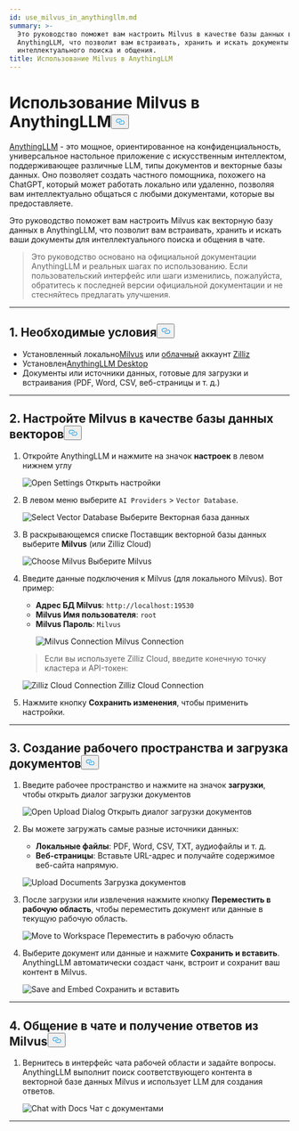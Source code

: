 ```yaml
---
id: use_milvus_in_anythingllm.md
summary: >-
  Это руководство поможет вам настроить Milvus в качестве базы данных векторов в
  AnythingLLM, что позволит вам встраивать, хранить и искать документы для
  интеллектуального поиска и общения.
title: Использование Milvus в AnythingLLM
---
```

<h1 id="Use-Milvus-in-AnythingLLM" class="common-anchor-header">Использование Milvus в AnythingLLM<button data-href="#Use-Milvus-in-AnythingLLM" class="anchor-icon" translate="no">
      <svg translate="no"
        aria-hidden="true"
        focusable="false"
        height="20"
        version="1.1"
        viewBox="0 0 16 16"
        width="16"
      >
        <path
          fill="#0092E4"
          fill-rule="evenodd"
          d="M4 9h1v1H4c-1.5 0-3-1.69-3-3.5S2.55 3 4 3h4c1.45 0 3 1.69 3 3.5 0 1.41-.91 2.72-2 3.25V8.59c.58-.45 1-1.27 1-2.09C10 5.22 8.98 4 8 4H4c-.98 0-2 1.22-2 2.5S3 9 4 9zm9-3h-1v1h1c1 0 2 1.22 2 2.5S13.98 12 13 12H9c-.98 0-2-1.22-2-2.5 0-.83.42-1.64 1-2.09V6.25c-1.09.53-2 1.84-2 3.25C6 11.31 7.55 13 9 13h4c1.45 0 3-1.69 3-3.5S14.5 6 13 6z"
        ></path>
      </svg>
    </button></h1><p><a href="https://anythingllm.com/">AnythingLLM</a> - это мощное, ориентированное на конфиденциальность, универсальное настольное приложение с искусственным интеллектом, поддерживающее различные LLM, типы документов и векторные базы данных. Оно позволяет создать частного помощника, похожего на ChatGPT, который может работать локально или удаленно, позволяя вам интеллектуально общаться с любыми документами, которые вы предоставляете.</p>
<p>Это руководство поможет вам настроить Milvus как векторную базу данных в AnythingLLM, что позволит вам встраивать, хранить и искать ваши документы для интеллектуального поиска и общения в чате.</p>
<blockquote>
<p>Это руководство основано на официальной документации AnythingLLM и реальных шагах по использованию. Если пользовательский интерфейс или шаги изменились, пожалуйста, обратитесь к последней версии официальной документации и не стесняйтесь предлагать улучшения.</p>
</blockquote>
<hr>
<h2 id="1-Prerequisites" class="common-anchor-header">1. Необходимые условия<button data-href="#1-Prerequisites" class="anchor-icon" translate="no">
      <svg translate="no"
        aria-hidden="true"
        focusable="false"
        height="20"
        version="1.1"
        viewBox="0 0 16 16"
        width="16"
      >
        <path
          fill="#0092E4"
          fill-rule="evenodd"
          d="M4 9h1v1H4c-1.5 0-3-1.69-3-3.5S2.55 3 4 3h4c1.45 0 3 1.69 3 3.5 0 1.41-.91 2.72-2 3.25V8.59c.58-.45 1-1.27 1-2.09C10 5.22 8.98 4 8 4H4c-.98 0-2 1.22-2 2.5S3 9 4 9zm9-3h-1v1h1c1 0 2 1.22 2 2.5S13.98 12 13 12H9c-.98 0-2-1.22-2-2.5 0-.83.42-1.64 1-2.09V6.25c-1.09.53-2 1.84-2 3.25C6 11.31 7.55 13 9 13h4c1.45 0 3-1.69 3-3.5S14.5 6 13 6z"
        ></path>
      </svg>
    </button></h2><ul>
<li>Установленный локально<a href="https://milvus.io/docs/install-overview.md">Milvus</a> или <a href="https://zilliz.com/cloud">облачный</a> аккаунт <a href="https://zilliz.com/cloud">Zilliz</a> </li>
<li>Установлен<a href="https://anythingllm.com/desktop">AnythingLLM Desktop</a> </li>
<li>Документы или источники данных, готовые для загрузки и встраивания (PDF, Word, CSV, веб-страницы и т. д.)</li>
</ul>
<hr>
<h2 id="2-Configure-Milvus-as-the-Vector-Database" class="common-anchor-header">2. Настройте Milvus в качестве базы данных векторов<button data-href="#2-Configure-Milvus-as-the-Vector-Database" class="anchor-icon" translate="no">
      <svg translate="no"
        aria-hidden="true"
        focusable="false"
        height="20"
        version="1.1"
        viewBox="0 0 16 16"
        width="16"
      >
        <path
          fill="#0092E4"
          fill-rule="evenodd"
          d="M4 9h1v1H4c-1.5 0-3-1.69-3-3.5S2.55 3 4 3h4c1.45 0 3 1.69 3 3.5 0 1.41-.91 2.72-2 3.25V8.59c.58-.45 1-1.27 1-2.09C10 5.22 8.98 4 8 4H4c-.98 0-2 1.22-2 2.5S3 9 4 9zm9-3h-1v1h1c1 0 2 1.22 2 2.5S13.98 12 13 12H9c-.98 0-2-1.22-2-2.5 0-.83.42-1.64 1-2.09V6.25c-1.09.53-2 1.84-2 3.25C6 11.31 7.55 13 9 13h4c1.45 0 3-1.69 3-3.5S14.5 6 13 6z"
        ></path>
      </svg>
    </button></h2><ol>
<li>Откройте AnythingLLM и нажмите на значок <strong>настроек</strong> в левом нижнем углу<br>

  
   <span class="img-wrapper"> <img translate="no" src="/docs/v2.6.x/assets/anythingllm_dashboard.png" alt="Open Settings" class="doc-image" id="open-settings" />
   </span> <span class="img-wrapper"> <span>Открыть настройки</span> </span></li>
</ol>
<ol start="2">
<li><p>В левом меню выберите <code translate="no">AI Providers</code> &gt; <code translate="no">Vector Database</code>. <br>

  
   <span class="img-wrapper"> <img translate="no" src="/docs/v2.6.x/assets/anythingllm_config.png" alt="Select Vector Database" class="doc-image" id="select-vector-database" />
   </span> <span class="img-wrapper"> <span>Выберите Векторная база данных</span> </span></p></li>
<li><p>В раскрывающемся списке Поставщик векторной базы данных выберите <strong>Milvus</strong> (или Zilliz Cloud)<br>

  
   <span class="img-wrapper"> <img translate="no" src="/docs/v2.6.x/assets/anythingllm_vectordb.png" alt="Choose Milvus" class="doc-image" id="choose-milvus" />
   </span> <span class="img-wrapper"> <span>Выберите Milvus</span> </span></p></li>
<li><p>Введите данные подключения к Milvus (для локального Milvus). Вот пример:</p>
<ul>
<li><strong>Адрес БД Milvus</strong>: <code translate="no">http://localhost:19530</code></li>
<li><strong>Milvus Имя пользователя</strong>: <code translate="no">root</code></li>
<li><strong>Milvus Пароль</strong>: <code translate="no">Milvus</code>

  
   <span class="img-wrapper"> <img translate="no" src="/docs/v2.6.x/assets/anythingllm_milvus.png" alt="Milvus Connection" class="doc-image" id="milvus-connection" />
   </span> <span class="img-wrapper"> <span>Milvus Connection</span> </span></li>
</ul>
<blockquote>
<p>Если вы используете Zilliz Cloud, введите конечную точку кластера и API-токен:</p>
</blockquote>
<p>
  
   <span class="img-wrapper"> <img translate="no" src="/docs/v2.6.x/assets/anythingllm_zilliz_cloud.png" alt="Zilliz Cloud Connection" class="doc-image" id="zilliz-cloud-connection" />
   </span> <span class="img-wrapper"> <span>Zilliz Cloud Connection</span> </span></p></li>
<li><p>Нажмите кнопку <strong>Сохранить изменения</strong>, чтобы применить настройки.</p></li>
</ol>
<hr>
<h2 id="3-Create-a-Workspace-and-Upload-Documents" class="common-anchor-header">3. Создание рабочего пространства и загрузка документов<button data-href="#3-Create-a-Workspace-and-Upload-Documents" class="anchor-icon" translate="no">
      <svg translate="no"
        aria-hidden="true"
        focusable="false"
        height="20"
        version="1.1"
        viewBox="0 0 16 16"
        width="16"
      >
        <path
          fill="#0092E4"
          fill-rule="evenodd"
          d="M4 9h1v1H4c-1.5 0-3-1.69-3-3.5S2.55 3 4 3h4c1.45 0 3 1.69 3 3.5 0 1.41-.91 2.72-2 3.25V8.59c.58-.45 1-1.27 1-2.09C10 5.22 8.98 4 8 4H4c-.98 0-2 1.22-2 2.5S3 9 4 9zm9-3h-1v1h1c1 0 2 1.22 2 2.5S13.98 12 13 12H9c-.98 0-2-1.22-2-2.5 0-.83.42-1.64 1-2.09V6.25c-1.09.53-2 1.84-2 3.25C6 11.31 7.55 13 9 13h4c1.45 0 3-1.69 3-3.5S14.5 6 13 6z"
        ></path>
      </svg>
    </button></h2><ol>
<li><p>Введите рабочее пространство и нажмите на значок <strong>загрузки</strong>, чтобы открыть диалог загрузки документов<br>

  
   <span class="img-wrapper"> <img translate="no" src="/docs/v2.6.x/assets/anythingllm_upload_file.png" alt="Open Upload Dialog" class="doc-image" id="open-upload-dialog" />
   </span> <span class="img-wrapper"> <span>Открыть диалог загрузки</span> </span>документов</p></li>
<li><p>Вы можете загружать самые разные источники данных:</p>
<ul>
<li><strong>Локальные файлы</strong>: PDF, Word, CSV, TXT, аудиофайлы и т. д.</li>
<li><strong>Веб-страницы</strong>: Вставьте URL-адрес и получайте содержимое веб-сайта напрямую.</li>
</ul>
<p>
  
   <span class="img-wrapper"> <img translate="no" src="/docs/v2.6.x/assets/anythingllm_upload_interface.png" alt="Upload Documents" class="doc-image" id="upload-documents" />
   </span> <span class="img-wrapper"> <span>Загрузка документов</span> </span></p></li>
<li><p>После загрузки или извлечения нажмите кнопку <strong>Переместить в рабочую область</strong>, чтобы переместить документ или данные в текущую рабочую область.<br>

  
   <span class="img-wrapper"> <img translate="no" src="/docs/v2.6.x/assets/anythingllm_move_to_workspace.png" alt="Move to Workspace" class="doc-image" id="move-to-workspace" />
   </span> <span class="img-wrapper"> <span>Переместить в рабочую область</span> </span></p></li>
<li><p>Выберите документ или данные и нажмите <strong>Сохранить и вставить</strong>. AnythingLLM автоматически создаст чанк, встроит и сохранит ваш контент в Milvus.<br>

  
   <span class="img-wrapper"> <img translate="no" src="/docs/v2.6.x/assets/anythingllm_save_and_embed.png" alt="Save and Embed" class="doc-image" id="save-and-embed" />
   </span> <span class="img-wrapper"> <span>Сохранить и вставить</span> </span></p></li>
</ol>
<hr>
<h2 id="4-Chat-and-Retrieve-Answers-from-Milvus" class="common-anchor-header">4. Общение в чате и получение ответов из Milvus<button data-href="#4-Chat-and-Retrieve-Answers-from-Milvus" class="anchor-icon" translate="no">
      <svg translate="no"
        aria-hidden="true"
        focusable="false"
        height="20"
        version="1.1"
        viewBox="0 0 16 16"
        width="16"
      >
        <path
          fill="#0092E4"
          fill-rule="evenodd"
          d="M4 9h1v1H4c-1.5 0-3-1.69-3-3.5S2.55 3 4 3h4c1.45 0 3 1.69 3 3.5 0 1.41-.91 2.72-2 3.25V8.59c.58-.45 1-1.27 1-2.09C10 5.22 8.98 4 8 4H4c-.98 0-2 1.22-2 2.5S3 9 4 9zm9-3h-1v1h1c1 0 2 1.22 2 2.5S13.98 12 13 12H9c-.98 0-2-1.22-2-2.5 0-.83.42-1.64 1-2.09V6.25c-1.09.53-2 1.84-2 3.25C6 11.31 7.55 13 9 13h4c1.45 0 3-1.69 3-3.5S14.5 6 13 6z"
        ></path>
      </svg>
    </button></h2><ol>
<li>Вернитесь в интерфейс чата рабочей области и задайте вопросы. AnythingLLM выполнит поиск соответствующего контента в векторной базе данных Milvus и использует LLM для создания ответов.<br>

  
   <span class="img-wrapper"> <img translate="no" src="/docs/v2.6.x/assets/anythingllm_chat.png" alt="Chat with Docs" class="doc-image" id="chat-with-docs" />
   </span> <span class="img-wrapper"> <span>Чат с документами</span> </span></li>
</ol>
<hr>
